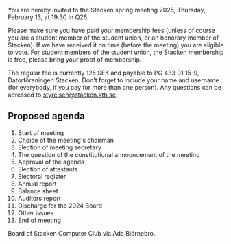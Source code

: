<!-- 
.. title: Summons to the spring meeting 2025
.. slug: varmote
.. date: 2025-01-23 22:21:00 CET
.. description: Summons to and proposed agenda for the spring meeting och Stacken Computer Club, 2025.
.. category: 2025
-->

You are hereby invited to the Stacken spring meeting 2025, Thursday,
February 13, at 19:30 in Q26.

<!-- TEASER_END -->

Please make sure you have paid your membership fees (unless of course
you are a student member of the student union, or an honorary member
of Stacken). If we have received it on time (before the meeting) you
are eligible to vote.  For student members of the student union, the
Stacken membership is free, please bring your proof of membership.

The regular fee is currently 125 SEK and payable to PG 433 01 15-9,
Datorföreningen Stacken.  Don't forget to include your name and
username (for everybody, if you pay for more than one person). Any
questions can be adressed to styrelsen@stacken.kth.se.

## Proposed agenda

1. Start of meeting
2. Choice of the meeting's chairman
3. Election of meeting secretary
4. The question of the constitutional announcement of the meeting
5. Approval of the agenda
6. Election of attestants
7. Electoral register
8. Annual report
9. Balance sheet
10. Auditors report
11. Discharge for the 2024 Board
12. Other issues
13. End of meeting

Board of Stacken Computer Club via Ada Björnebro.
